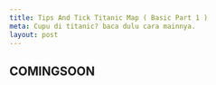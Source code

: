 ```yaml
---
title: Tips And Tick Titanic Map ( Basic Part 1 )
meta: Cupu di titanic? baca dulu cara mainnya.
layout: post
---
```


COMINGSOON
---